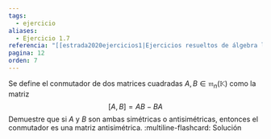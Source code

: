 ```yaml
---
tags:
  - ejercicio
aliases:
  - Ejercicio 1.7
referencia: "[[estrada2020ejercicios1|Ejercicios resueltos de álgebra lineal. Volumen I]]"
pagina: 12
orden: 7
---
```

Se define el conmutador de dos matrices cuadradas $A,B \in \mathfrak{m}_n(\mathbb{K})$ como la matriz $$[A,B] = AB - BA$$
Demuestre que si $A$ y $B$ son ambas simétricas o antisimétricas, entonces el conmutador es una matriz antisimétrica.
:multiline-flashcard:
Solución

